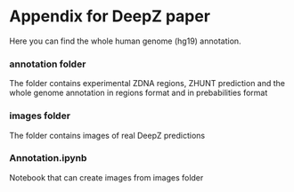 # Appendix for DeepZ paper

Here you can find the whole human genome (hg19) annotation.

### annotation folder

The folder contains experimental ZDNA regions, ZHUNT prediction and the whole genome annotation in regions format and in prebabilities format

### images folder

The folder contains images of real DeepZ predictions

### Annotation.ipynb

Notebook that can create images from images folder
